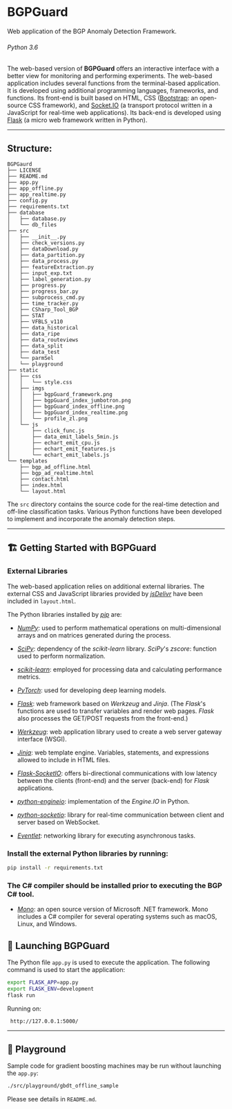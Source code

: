 # BGPGuard

Web application of the BGP Anomaly Detection Framework.
###### Python 3.6

The web-based version of **BGPGuard** offers 
an interactive interface with a better view for monitoring and performing experiments. 
The web-based application includes several functions from the terminal-based application.
It is developed using additional programming languages, frameworks, and functions.
Its front-end is built based on HTML, CSS ([Bootstrap](https://getbootstrap.com): an open-source CSS framework), 
and [Socket.IO](https://socket.io) (a transport protocol written in a JavaScript for real-time web applications).
Its back-end is developed using [Flask](https://flask.palletsprojects.com/en/2.0.x) 
(a micro web framework written in Python).

---

## Structure:

``` 
BGPGaurd
├── LICENSE
├── README.md
├── app.py
├── app_offline.py
├── app_realtime.py
├── config.py
├── requirements.txt
├── database
│   ├── database.py
│   └── db_files
├── src
│   ├── __init__.py
│   ├── check_versions.py
│   ├── dataDownload.py
│   ├── data_partition.py
│   ├── data_process.py
│   ├── featureExtraction.py
│   ├── input_exp.txt
│   ├── label_generation.py
│   ├── progress.py
│   ├── progress_bar.py
│   ├── subprocess_cmd.py
│   ├── time_tracker.py
│   ├── CSharp_Tool_BGP
│   ├── STAT
│   ├── VFBLS_v110
│   ├── data_historical
│   ├── data_ripe
│   ├── data_routeviews
│   ├── data_split
│   ├── data_test
│   └── parmSel
│   └── playground
├── static
│   ├── css
│   │   └── style.css
│   ├── imgs
│   │   ├── bgpGuard_framework.png
│   │   ├── bgpGuard_index_jumbotron.png
│   │   ├── bgpGuard_index_offline.png
│   │   ├── bgpGuard_index_realtime.png
│   │   └── profile_zl.png
│   └── js
│       ├── click_func.js
│       ├── data_emit_labels_5min.js
│       ├── echart_emit_cpu.js
│       ├── echart_emit_features.js
│       └── echart_emit_labels.js
└── templates
    ├── bgp_ad_offline.html
    ├── bgp_ad_realtime.html
    ├── contact.html
    ├── index.html
    └── layout.html
```
The `src` directory contains the source code for the real-time detection and off-line classification tasks.
Various Python functions have been developed to implement and incorporate the anomaly detection steps.

---

## 🏗️ Getting Started with BGPGuard

### External Libraries
The web-based application relies on additional external libraries. 
The external CSS and JavaScript libraries provided by [_jsDelivr_](https://www.jsdelivr.com) have been 
included in `layout.html`.

The Python libraries installed by [_pip_](https://pip.pypa.io/en/stable/) are:
- [_NumPy_](https://numpy.org): used to perform mathematical operations 
on multi-dimensional arrays and on matrices generated during the process.
- [_SciPy_](https://scipy.org): dependency of the _scikit-learn_ library. 
_SciPy_'s _zscore_: function used to perform normalization.
- [_scikit-learn_](https://scikit-learn.org/stable): employed for processing data and calculating performance metrics.
- [_PyTorch_](https://pytorch.org): used for developing deep learning models.

- [_Flask_](https://flask.palletsprojects.com/en/2.0.x): web framework based on _Werkzeug_
and _Jinja_.
(The _Flask_'s functions are used to transfer variables and render web pages. 
_Flask_ also processes the GET/POST requests from the front-end.)
- [_Werkzeug_](https://werkzeug.palletsprojects.com/en/2.0.x): web application library used to 
create a web server gateway interface (WSGI).
- [_Jinja_](https://jinja.palletsprojects.com/en/3.0.x): web template engine. Variables, statements, 
and expressions allowed to include in HTML files. 
- [_Flask-SocketIO_](https://flask-socketio.readthedocs.io/en/latest): offers bi-directional communications 
with low latency between the clients (front-end) and the server (back-end) for _Flask_ applications.
- [_python-engineio_](https://python-socketio.readthedocs.io/en/latest): implementation of the _Engine.IO_ in Python. 
- [_python-socketio_](https://github.com/miguelgrinberg/python-engineio): library for real-time communication 
between client and server based on WebSocket. 
- [_Eventlet_](https://eventlet.net): networking library for executing asynchronous tasks.

### Install the external Python libraries by running:

```bash
pip install -r requirements.txt
```

### The C# compiler should be installed prior to executing the BGP C# tool.
- [_Mono_](https://www.mono-project.com): an open source version of Microsoft .NET framework. 
Mono includes a C# compiler for several operating systems 
such as macOS, Linux, and Windows.

## 🚀 Launching BGPGuard
The Python file `app.py` is used to execute the application.
The following command is used to start the application:

```bash
export FLASK_APP=app.py
export FLASK_ENV=development
flask run
```

Running on:
```bash
 http://127.0.0.1:5000/
```

---
## 🎡 Playground
Sample code for gradient boosting machines may be run without launching the `app.py`:
```bash
./src/playground/gbdt_offline_sample
```
Please see details in `README.md`.
